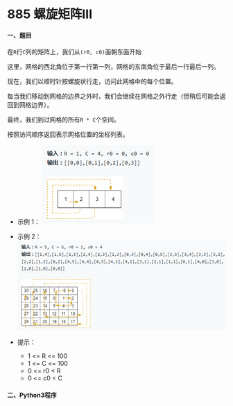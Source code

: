 # 885 螺旋矩阵III

#### 一、题目

在```R```行```C```列的矩阵上，我们从```(r0, c0)```面朝东面开始

这里，网格的西北角位于第一行第一列，网格的东南角位于最后一行最后一列。

现在，我们以顺时针按螺旋状行走，访问此网格中的每个位置。

每当我们移动到网格的边界之外时，我们会继续在网格之外行走（但稍后可能会返回到网格边界）。

最终，我们到过网格的所有```R * C```个空间。

按照访问顺序返回表示网格位置的坐标列表。

 

* 示例 1：
![image](https://github.com/Anfany/LeetCode_Python3_Solution/blob/master/%E6%95%B0%E5%AD%A6/885.1.png)

 

* 示例 2：
![image](%E6%95%B0%E5%AD%A6/885.2.png)

 

* 提示：

   * 1 <= R <= 100
   *  1 <= C <= 100
   * 0 <= r0 < R
   * 0 <= c0 < C



#### 二、Python3程序
